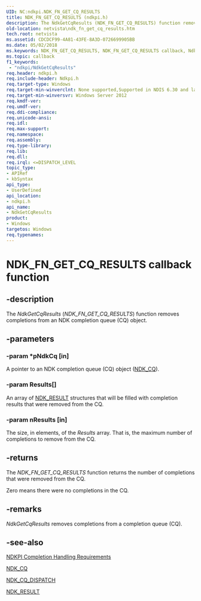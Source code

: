 ```yaml
---
UID: NC:ndkpi.NDK_FN_GET_CQ_RESULTS
title: NDK_FN_GET_CQ_RESULTS (ndkpi.h)
description: The NdkGetCqResults (NDK_FN_GET_CQ_RESULTS) function removes completions from an NDK completion queue (CQ) object.
old-location: netvista\ndk_fn_get_cq_results.htm
tech.root: netvista
ms.assetid: CDCDCF99-4A81-43FE-8A3D-0726699905BB
ms.date: 05/02/2018
ms.keywords: NDK_FN_GET_CQ_RESULTS, NDK_FN_GET_CQ_RESULTS callback, NdkGetCqResults, NdkGetCqResults callback function [Network Drivers Starting with Windows Vista], ndkpi/NdkGetCqResults, netvista.ndk_fn_get_cq_results
ms.topic: callback
f1_keywords:
 - "ndkpi/NdkGetCqResults"
req.header: ndkpi.h
req.include-header: Ndkpi.h
req.target-type: Windows
req.target-min-winverclnt: None supported,Supported in NDIS 6.30 and later.
req.target-min-winversvr: Windows Server 2012
req.kmdf-ver: 
req.umdf-ver: 
req.ddi-compliance: 
req.unicode-ansi: 
req.idl: 
req.max-support: 
req.namespace: 
req.assembly: 
req.type-library: 
req.lib: 
req.dll: 
req.irql: <=DISPATCH_LEVEL
topic_type:
- APIRef
- kbSyntax
api_type:
- UserDefined
api_location:
- ndkpi.h
api_name:
- NdkGetCqResults
product:
- Windows
targetos: Windows
req.typenames: 
---
```


# NDK_FN_GET_CQ_RESULTS callback function


## -description


The <i>NdkGetCqResults</i> (<i>NDK_FN_GET_CQ_RESULTS</i>) function removes completions from an NDK completion queue (CQ) object.


## -parameters




### -param *pNdkCq [in]

A pointer to an NDK completion queue (CQ) object  (<a href="https://docs.microsoft.com/windows-hardware/drivers/ddi/content/ndkpi/ns-ndkpi-_ndk_cq">NDK_CQ</a>).


### -param Results[]

An array of <a href="https://docs.microsoft.com/windows-hardware/drivers/ddi/content/ndkpi/ns-ndkpi-_ndk_result">NDK_RESULT</a> structures that will be filled with completion results that were removed from the CQ.

### -param nResults [in]

The size, in elements, of the <i>Results</i> array. That is, the maximum number of completions to remove from the CQ.

## -returns



The <i>NDK_FN_GET_CQ_RESULTS</i> function returns the number of completions that were removed from the CQ. 

Zero means there were no completions in the CQ.




## -remarks



<i>NdkGetCqResults</i> removes completions from a completion queue (CQ).




## -see-also




<a href="https://docs.microsoft.com/windows-hardware/drivers/network/ndkpi-completion-handling-requirements">NDKPI Completion Handling Requirements</a>



<a href="https://docs.microsoft.com/windows-hardware/drivers/ddi/content/ndkpi/ns-ndkpi-_ndk_cq">NDK_CQ</a>



<a href="https://docs.microsoft.com/windows-hardware/drivers/ddi/content/ndkpi/ns-ndkpi-_ndk_cq_dispatch">NDK_CQ_DISPATCH</a>



<a href="https://docs.microsoft.com/windows-hardware/drivers/ddi/content/ndkpi/ns-ndkpi-_ndk_result">NDK_RESULT</a>
 

 

